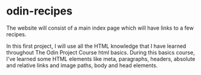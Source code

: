 # odin-recipes
The website will consist of a main index page which will have links to a few recipes.

In this first project, I will use all the HTML knowledge that I have learned throughout The Odin Project Course html basics. During this basics course, I've learned some HTML elements like meta, paragraphs, headers, absolute and relative links and image paths, body and head elements. 